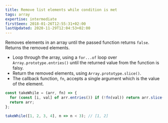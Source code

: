```yaml
---
title: Remove list elements while condition is met
tags: array
expertise: intermediate
firstSeen: 2018-01-26T12:55:31+02:00
lastUpdated: 2020-11-29T12:04:53+02:00
---
```


Removes elements in an array until the passed function returns `false`.
Returns the removed elements.

- Loop through the array, using a `for...of` loop over `Array.prototype.entries()` until the returned value from the function is falsy.
- Return the removed elements, using `Array.prototype.slice()`.
- The callback function, `fn`, accepts a single argument which is the value of the element.

```js
const takeWhile = (arr, fn) => {
  for (const [i, val] of arr.entries()) if (!fn(val)) return arr.slice(0, i);
  return arr;
};
```

```js
takeWhile([1, 2, 3, 4], n => n < 3); // [1, 2]
```
